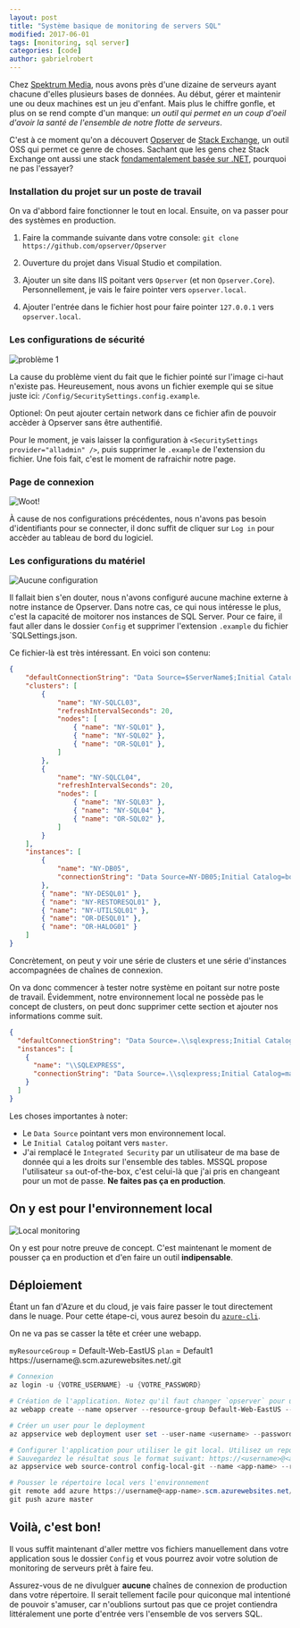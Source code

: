 ```yaml
---
layout: post
title: "Système basique de monitoring de servers SQL"
modified: 2017-06-01
tags: [monitoring, sql server]
categories: [code]
author: gabrielrobert
---
```


Chez [Spektrum Media](http://spektrummedia.com), nous avons près d'une dizaine de serveurs ayant chacune d'elles plusieurs bases de données. Au début, gérer et maintenir une ou deux machines est un jeu d'enfant. Mais plus le chiffre gonfle, et plus on se rend compte d'un manque: _un outil qui permet en un coup d'oeil d'avoir la santé de l'ensemble de notre flotte de serveurs_.

C'est à ce moment qu'on a découvert [Opserver](https://github.com/opserver/Opserver) de [Stack Exchange](https://stackexchange.com/), un outil OSS qui permet ce genre de choses. Sachant que les gens chez Stack Exchange ont aussi une stack [fondamentalement basée sur .NET](https://nickcraver.com/blog/2016/02/17/stack-overflow-the-architecture-2016-edition/), pourquoi ne pas l'essayer?


### Installation du projet sur un poste de travail

On va d'abbord faire fonctionner le tout en local. Ensuite, on va passer pour des systèmes en production.

1) Faire la commande suivante dans votre console: `git clone https://github.com/opserver/Opserver`

2) Ouverture du projet dans Visual Studio et compilation.

3) Ajouter un site dans IIS poitant vers `Opserver` (et non `Opserver.Core`). Personnellement, je vais le faire pointer vers `opserver.local`.

4) Ajouter l'entrée dans le fichier host pour faire pointer `127.0.0.1` vers `opserver.local`.


### Les configurations de sécurité
![problème 1](/images/posts/2016-11-03-deployer-application-appveyor-agent/probleme-1_configuration_error.jpg "Problème 1")

La cause du problème vient du fait que le fichier pointé sur l'image ci-haut n'existe pas. Heureusement, nous avons un fichier exemple qui se situe juste ici: `/Config/SecuritySettings.config.example`.

Optionel: On peut ajouter certain network dans ce fichier afin de pouvoir accèder à Opserver sans être authentifié.

Pour le moment, je vais laisser la configuration à `<SecuritySettings provider="alladmin" />`, puis supprimer le `.example` de l'extension du fichier. Une fois fait, c'est le moment de rafraichir notre page.


### Page de connexion
![Woot!](/images/posts/2016-11-03-deployer-application-appveyor-agent/login_page.jpg "Page de connexion")

À cause de nos configurations précédentes, nous n'avons pas besoin d'identifiants pour se connecter, il donc suffit de cliquer sur `Log in` pour accèder au tableau de bord du logiciel.

### Les configurations du matériel
![Aucune configuration](/images/posts/2016-11-03-deployer-application-appveyor-agent/no_configuration.jpg "Aucune configuration")

Il fallait bien s'en douter, nous n'avons configuré aucune machine externe à notre instance de Opserver. Dans notre cas, ce qui nous intéresse le plus, c'est la capacité de moitorer nos instances de SQL Server. Pour ce faire, il faut aller dans le dossier `Config` et supprimer l'extension `.example` du fichier `SQLSettings.json.

Ce fichier-là est très intéressant. En voici son contenu:

```json
{
    "defaultConnectionString": "Data Source=$ServerName$;Initial Catalog=master;Integrated Security=SSPI;",
    "clusters": [
        {
        	"name": "NY-SQLCL03",
        	"refreshIntervalSeconds": 20,
        	"nodes": [
        		{ "name": "NY-SQL01" },
        		{ "name": "NY-SQL02" },
        		{ "name": "OR-SQL01" },
        	]
        },
        {
        	"name": "NY-SQLCL04",
        	"refreshIntervalSeconds": 20,
        	"nodes": [
        		{ "name": "NY-SQL03" },
        		{ "name": "NY-SQL04" },
        		{ "name": "OR-SQL02" },
        	]
        }
    ],
    "instances": [
        { 
            "name": "NY-DB05",
            "connectionString": "Data Source=NY-DB05;Initial Catalog=bob;Integrated Security=SSPI;", 
        },
        { "name": "NY-DESQL01" },
        { "name": "NY-RESTORESQL01" },
        { "name": "NY-UTILSQL01" },
        { "name": "OR-DESQL01" },
        { "name": "OR-HALOG01" }
    ]
}
```

Concrètement, on peut y voir une série de clusters et une série d'instances accompagnées de chaînes de connexion.

On va donc commencer à tester notre système en poitant sur notre poste de travail. Évidemment, notre environnement local ne possède pas le concept de clusters, on peut donc supprimer cette section et ajouter nos informations comme suit.


```json
{
  "defaultConnectionString": "Data Source=.\\sqlexpress;Initial Catalog=master;User Id=sa;Password=sa;",
  "instances": [
    {
      "name": "\\SQLEXPRESS",
      "connectionString": "Data Source=.\\sqlexpress;Initial Catalog=master;User Id=sa;Password=sa;"
    }
  ]
}
```

Les choses importantes à noter:

- Le `Data Source` pointant vers mon environnement local.
- Le `Initial Catalog` poitant vers `master`.
- J'ai remplacé le `Integrated Security` par un utilisateur de ma base de donnée qui a les droits sur l'ensemble des tables. MSSQL propose l'utilisateur `sa` out-of-the-box, c'est celui-là que j'ai pris en changeant pour un mot de passe. __Ne faites pas ça en production__.


## On y est pour l'environnement local

![Local monitoring](/images/posts/2016-11-03-deployer-application-appveyor-agent/sql_dashboard.jpg "Local monitoring")

On y est pour notre preuve de concept. C'est maintenant le moment de pousser ça en production et d'en faire un outil __indipensable__.


## Déploiement
Étant un fan d'Azure et du cloud, je vais faire passer le tout directement dans le nuage. Pour cette étape-ci, vous aurez besoin du [`azure-cli`](https://github.com/Azure/azure-cli).

On ne va pas se casser la tête et créer une webapp.

`myResourceGroup` = Default-Web-EastUS
`plan` = Default1
https://username@<app-name>.scm.azurewebsites.net/<app-name>.git

```powershell
# Connexion
az login -u {VOTRE_USERNAME} -u {VOTRE_PASSWORD}

# Création de l'application. Notez qu'il faut changer `opserver` pour un nom unique.
az webapp create --name opserver --resource-group Default-Web-EastUS --plan Default1

# Créer un user pour le deployment
az appservice web deployment user set --user-name <username> --password <password>

# Configurer l'application pour utiliser le git local. Utilisez un repo distinct de celui de github/opserver.
# Sauvegardez le résultat sous le format suivant: https://<username>@<app-name>.scm.azurewebsites.net:443/<app-name>.git
az appservice web source-control config-local-git --name <app-name> --resource-group Default-Web-EastUS --query url --output tsv

# Pousser le répertoire local vers l'environnement
git remote add azure https://username@<app-name>.scm.azurewebsites.net/<app-name>.git
git push azure master
```

## Voilà, c'est bon!

Il vous suffit maintenant d'aller mettre vos fichiers manuellement dans votre application sous le dossier `Config` et vous pourrez avoir votre solution de monitoring de serveurs prêt à faire feu.

Assurez-vous de ne divulguer __aucune__ chaînes de connexion de production dans votre répertoire. Il serait tellement facile pour quiconque mal intentioné de pouvoir s'amuser, car n'oublions surtout pas que ce projet contiendra littéralement une porte d'entrée vers l'ensemble de vos servers SQL.
